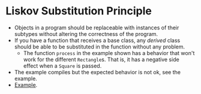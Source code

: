 # Liskov Substitution Principle

* Objects in a program should be replaceable with instances of their subtypes without altering the correctness of the program.
* If you have a function that receives a base class, any *derived* class should be able to be substituted in the function without any problem.
    - The function `process` in the example shown has a behavior that won't work for the different `Rectangle`s. That is, it has a negative side effect when a `Square` is passed.
* The example compiles but the expected behavior is not ok, see the example.
* [Example](lsp.cpp).
